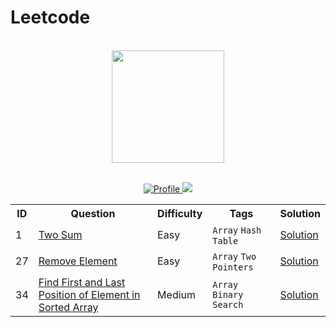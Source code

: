 # Leetcode

<p align="center">  
	<br>
        <img height=180 src="https://external-content.duckduckgo.com/iu/?u=https%3A%2F%2Fupload.wikimedia.org%2Fwikipedia%2Fcommons%2Fthumb%2F0%2F0a%2FLeetCode_Logo_black_with_text.svg%2F1200px-LeetCode_Logo_black_with_text.svg.png&f=1&nofb=1"> 
	<br>
</p>

<p align="center">
	<br>
	<a href="https://leetcode.com/anuragsrawat/">
		<img alt="Profile" src="https://img.shields.io/badge/Leetcode-Profile-yellow?style=flat&logo=leetcode">
	</a>
	<a href="https://github.com/rawat9/leetcode/pulse">
		<img src="https://img.shields.io/github/last-commit/rawat9/Hackerrank">
	</a>
	<br>
</p>


<table style="width:100%">
  <tr>
    <th>ID</th>
    <th>Question</th>
    <th>Difficulty</th>
    <th>Tags</th>
    <th>Solution</th>
  </tr>

  <tr>
    <td>1</td>
    <td><a href="https://leetcode.com/problems/two-sum/">Two Sum</a></td>
    <td>Easy</td>
    <td>
		<code>Array</code>
		<code>Hash Table</code>
	</td>
    <td><a href="">Solution</a></td>
  </tr>

  <tr>
    <td>27</td>
    <td>
		<a href="https://leetcode.com/problems/remove-element/">
			Remove Element
		</a>
	</td>
    <td>Easy</td>
    <td>
		<code>Array</code>
		<code>Two Pointers</code>
	</td>
    <td><a href="">Solution</a></td>
  </tr>

  <tr>
    <td>34</td>
    <td>
		<a href="https://leetcode.com/problems/find-first-and-last-position-of-element-in-sorted-array/">
			Find First and Last Position of Element in Sorted Array
		</a>
	</td>
    <td>Medium</td>
    <td>
		<code>Array</code>
		<code>Binary Search</code>
	</td>
    <td><a href="">Solution</a></td>
  </tr>

</table>